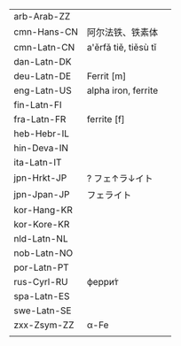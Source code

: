 | | | |
|-|-|-|
| arb-Arab-ZZ |  |  |
| cmn-Hans-CN | 阿尔法铁、铁素体 |  |
| cmn-Latn-CN | a'ěrfǎ tiě, tiěsù tǐ |  |
| dan-Latn-DK |  |  |
| deu-Latn-DE | Ferrit [m] |  |
| eng-Latn-US | alpha iron, ferrite |  |
| fin-Latn-FI |  |  |
| fra-Latn-FR | ferrite [f] |  |
| heb-Hebr-IL |  |  |
| hin-Deva-IN |  |  |
| ita-Latn-IT |  |  |
| jpn-Hrkt-JP | ? フェ↑ラ↓イト |  |
| jpn-Jpan-JP | フェライト |  |
| kor-Hang-KR |  |  |
| kor-Kore-KR |  |  |
| nld-Latn-NL |  |  |
| nob-Latn-NO |  |  |
| por-Latn-PT |  |  |
| rus-Cyrl-RU | ферри́т |  |
| spa-Latn-ES |  |  |
| swe-Latn-SE |  |  |
| zxx-Zsym-ZZ | α-Fe |  |
|  |  |  |
